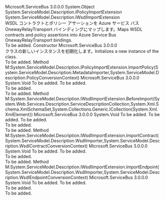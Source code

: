 <Type Name="OnewayRelayTransportBindingElementImporter" FullName="Microsoft.ServiceBus.Description.OnewayRelayTransportBindingElementImporter">
  <TypeSignature Language="C#" Value="public class OnewayRelayTransportBindingElementImporter : System.ServiceModel.Description.IPolicyImportExtension, System.ServiceModel.Description.IWsdlImportExtension" />
  <TypeSignature Language="ILAsm" Value=".class public auto ansi beforefieldinit OnewayRelayTransportBindingElementImporter extends System.Object implements class System.ServiceModel.Description.IPolicyImportExtension, class System.ServiceModel.Description.IWsdlImportExtension" />
  <TypeSignature Language="DocId" Value="T:Microsoft.ServiceBus.Description.OnewayRelayTransportBindingElementImporter" />
  <TypeSignature Language="VB.NET" Value="Public Class OnewayRelayTransportBindingElementImporter&#xA;Implements IPolicyImportExtension, IWsdlImportExtension" />
  <TypeSignature Language="F#" Value="type OnewayRelayTransportBindingElementImporter = class&#xA;    interface IWsdlImportExtension&#xA;    interface IPolicyImportExtension" />
  <AssemblyInfo>
    <AssemblyName>Microsoft.ServiceBus</AssemblyName>
    <AssemblyVersion>3.0.0.0</AssemblyVersion>
  </AssemblyInfo>
  <Base>
    <BaseTypeName>System.Object</BaseTypeName>
  </Base>
  <Interfaces>
    <Interface>
      <InterfaceName>System.ServiceModel.Description.IPolicyImportExtension</InterfaceName>
    </Interface>
    <Interface>
      <InterfaceName>System.ServiceModel.Description.IWsdlImportExtension</InterfaceName>
    </Interface>
  </Interfaces>
  <Docs>
    <summary><span data-ttu-id="49315-101">WSDL コントラクトとポリシー アサーションを Azure サービス バス OnewayRelayTransport バインディングにマップします。</span><span class="sxs-lookup"><span data-stu-id="49315-101">Maps WSDL contracts and policy assertions into Azure Service Bus OnewayRelayTransport bindings.</span></span></summary>
    <remarks>To be added.</remarks>
  </Docs>
  <Members>
    <Member MemberName=".ctor">
      <MemberSignature Language="C#" Value="public OnewayRelayTransportBindingElementImporter ();" />
      <MemberSignature Language="ILAsm" Value=".method public hidebysig specialname rtspecialname instance void .ctor() cil managed" />
      <MemberSignature Language="DocId" Value="M:Microsoft.ServiceBus.Description.OnewayRelayTransportBindingElementImporter.#ctor" />
      <MemberSignature Language="VB.NET" Value="Public Sub New ()" />
      <MemberType>Constructor</MemberType>
      <AssemblyInfo>
        <AssemblyName>Microsoft.ServiceBus</AssemblyName>
        <AssemblyVersion>3.0.0.0</AssemblyVersion>
      </AssemblyInfo>
      <Parameters />
      <Docs>
        <summary><span data-ttu-id="49315-102"><see cref="T:Microsoft.ServiceBus.Description.OnewayRelayTransportBindingElementImporter" /> クラスの新しいインスタンスを初期化します。</span><span class="sxs-lookup"><span data-stu-id="49315-102">Initializes a new instance of the <see cref="T:Microsoft.ServiceBus.Description.OnewayRelayTransportBindingElementImporter" /> class.</span></span></summary>
        <remarks>To be added.</remarks>
      </Docs>
    </Member>
    <Member MemberName="System.ServiceModel.Description.IPolicyImportExtension.ImportPolicy">
      <MemberSignature Language="C#" Value="void IPolicyImportExtension.ImportPolicy (System.ServiceModel.Description.MetadataImporter importer, System.ServiceModel.Description.PolicyConversionContext context);" />
      <MemberSignature Language="ILAsm" Value=".method hidebysig newslot virtual instance void System.ServiceModel.Description.IPolicyImportExtension.ImportPolicy(class System.ServiceModel.Description.MetadataImporter importer, class System.ServiceModel.Description.PolicyConversionContext context) cil managed" />
      <MemberSignature Language="DocId" Value="M:Microsoft.ServiceBus.Description.OnewayRelayTransportBindingElementImporter.System#ServiceModel#Description#IPolicyImportExtension#ImportPolicy(System.ServiceModel.Description.MetadataImporter,System.ServiceModel.Description.PolicyConversionContext)" />
      <MemberSignature Language="VB.NET" Value="Sub ImportPolicy (importer As MetadataImporter, context As PolicyConversionContext) Implements IPolicyImportExtension.ImportPolicy" />
      <MemberType>Method</MemberType>
      <Implements>
        <InterfaceMember>M:System.ServiceModel.Description.IPolicyImportExtension.ImportPolicy(System.ServiceModel.Description.MetadataImporter,System.ServiceModel.Description.PolicyConversionContext)</InterfaceMember>
      </Implements>
      <AssemblyInfo>
        <AssemblyName>Microsoft.ServiceBus</AssemblyName>
        <AssemblyVersion>3.0.0.0</AssemblyVersion>
      </AssemblyInfo>
      <ReturnValue>
        <ReturnType>System.Void</ReturnType>
      </ReturnValue>
      <Parameters>
        <Parameter Name="importer" Type="System.ServiceModel.Description.MetadataImporter" />
        <Parameter Name="context" Type="System.ServiceModel.Description.PolicyConversionContext" />
      </Parameters>
      <Docs>
        <param name="importer">To be added.</param>
        <param name="context">To be added.</param>
        <summary>To be added.</summary>
        <remarks>To be added.</remarks>
      </Docs>
    </Member>
    <Member MemberName="System.ServiceModel.Description.IWsdlImportExtension.BeforeImport">
      <MemberSignature Language="C#" Value="void IWsdlImportExtension.BeforeImport (System.Web.Services.Description.ServiceDescriptionCollection wsdlDocuments, System.Xml.Schema.XmlSchemaSet xmlSchemas, System.Collections.Generic.ICollection&lt;System.Xml.XmlElement&gt; policy);" />
      <MemberSignature Language="ILAsm" Value=".method hidebysig newslot virtual instance void System.ServiceModel.Description.IWsdlImportExtension.BeforeImport(class System.Web.Services.Description.ServiceDescriptionCollection wsdlDocuments, class System.Xml.Schema.XmlSchemaSet xmlSchemas, class System.Collections.Generic.ICollection`1&lt;class System.Xml.XmlElement&gt; policy) cil managed" />
      <MemberSignature Language="DocId" Value="M:Microsoft.ServiceBus.Description.OnewayRelayTransportBindingElementImporter.System#ServiceModel#Description#IWsdlImportExtension#BeforeImport(System.Web.Services.Description.ServiceDescriptionCollection,System.Xml.Schema.XmlSchemaSet,System.Collections.Generic.ICollection{System.Xml.XmlElement})" />
      <MemberSignature Language="VB.NET" Value="Sub BeforeImport (wsdlDocuments As ServiceDescriptionCollection, xmlSchemas As XmlSchemaSet, policy As ICollection(Of XmlElement)) Implements IWsdlImportExtension.BeforeImport" />
      <MemberType>Method</MemberType>
      <Implements>
        <InterfaceMember>M:System.ServiceModel.Description.IWsdlImportExtension.BeforeImport(System.Web.Services.Description.ServiceDescriptionCollection,System.Xml.Schema.XmlSchemaSet,System.Collections.Generic.ICollection{System.Xml.XmlElement})</InterfaceMember>
      </Implements>
      <AssemblyInfo>
        <AssemblyName>Microsoft.ServiceBus</AssemblyName>
        <AssemblyVersion>3.0.0.0</AssemblyVersion>
      </AssemblyInfo>
      <ReturnValue>
        <ReturnType>System.Void</ReturnType>
      </ReturnValue>
      <Parameters>
        <Parameter Name="wsdlDocuments" Type="System.Web.Services.Description.ServiceDescriptionCollection" />
        <Parameter Name="xmlSchemas" Type="System.Xml.Schema.XmlSchemaSet" />
        <Parameter Name="policy" Type="System.Collections.Generic.ICollection&lt;System.Xml.XmlElement&gt;" />
      </Parameters>
      <Docs>
        <param name="wsdlDocuments">To be added.</param>
        <param name="xmlSchemas">To be added.</param>
        <param name="policy">To be added.</param>
        <summary>To be added.</summary>
        <remarks>To be added.</remarks>
      </Docs>
    </Member>
    <Member MemberName="System.ServiceModel.Description.IWsdlImportExtension.ImportContract">
      <MemberSignature Language="C#" Value="void IWsdlImportExtension.ImportContract (System.ServiceModel.Description.WsdlImporter importer, System.ServiceModel.Description.WsdlContractConversionContext context);" />
      <MemberSignature Language="ILAsm" Value=".method hidebysig newslot virtual instance void System.ServiceModel.Description.IWsdlImportExtension.ImportContract(class System.ServiceModel.Description.WsdlImporter importer, class System.ServiceModel.Description.WsdlContractConversionContext context) cil managed" />
      <MemberSignature Language="DocId" Value="M:Microsoft.ServiceBus.Description.OnewayRelayTransportBindingElementImporter.System#ServiceModel#Description#IWsdlImportExtension#ImportContract(System.ServiceModel.Description.WsdlImporter,System.ServiceModel.Description.WsdlContractConversionContext)" />
      <MemberSignature Language="VB.NET" Value="Sub ImportContract (importer As WsdlImporter, context As WsdlContractConversionContext) Implements IWsdlImportExtension.ImportContract" />
      <MemberType>Method</MemberType>
      <Implements>
        <InterfaceMember>M:System.ServiceModel.Description.IWsdlImportExtension.ImportContract(System.ServiceModel.Description.WsdlImporter,System.ServiceModel.Description.WsdlContractConversionContext)</InterfaceMember>
      </Implements>
      <AssemblyInfo>
        <AssemblyName>Microsoft.ServiceBus</AssemblyName>
        <AssemblyVersion>3.0.0.0</AssemblyVersion>
      </AssemblyInfo>
      <ReturnValue>
        <ReturnType>System.Void</ReturnType>
      </ReturnValue>
      <Parameters>
        <Parameter Name="importer" Type="System.ServiceModel.Description.WsdlImporter" />
        <Parameter Name="context" Type="System.ServiceModel.Description.WsdlContractConversionContext" />
      </Parameters>
      <Docs>
        <param name="importer">To be added.</param>
        <param name="context">To be added.</param>
        <summary>To be added.</summary>
        <remarks>To be added.</remarks>
      </Docs>
    </Member>
    <Member MemberName="System.ServiceModel.Description.IWsdlImportExtension.ImportEndpoint">
      <MemberSignature Language="C#" Value="void IWsdlImportExtension.ImportEndpoint (System.ServiceModel.Description.WsdlImporter importer, System.ServiceModel.Description.WsdlEndpointConversionContext context);" />
      <MemberSignature Language="ILAsm" Value=".method hidebysig newslot virtual instance void System.ServiceModel.Description.IWsdlImportExtension.ImportEndpoint(class System.ServiceModel.Description.WsdlImporter importer, class System.ServiceModel.Description.WsdlEndpointConversionContext context) cil managed" />
      <MemberSignature Language="DocId" Value="M:Microsoft.ServiceBus.Description.OnewayRelayTransportBindingElementImporter.System#ServiceModel#Description#IWsdlImportExtension#ImportEndpoint(System.ServiceModel.Description.WsdlImporter,System.ServiceModel.Description.WsdlEndpointConversionContext)" />
      <MemberSignature Language="VB.NET" Value="Sub ImportEndpoint (importer As WsdlImporter, context As WsdlEndpointConversionContext) Implements IWsdlImportExtension.ImportEndpoint" />
      <MemberType>Method</MemberType>
      <Implements>
        <InterfaceMember>M:System.ServiceModel.Description.IWsdlImportExtension.ImportEndpoint(System.ServiceModel.Description.WsdlImporter,System.ServiceModel.Description.WsdlEndpointConversionContext)</InterfaceMember>
      </Implements>
      <AssemblyInfo>
        <AssemblyName>Microsoft.ServiceBus</AssemblyName>
        <AssemblyVersion>3.0.0.0</AssemblyVersion>
      </AssemblyInfo>
      <ReturnValue>
        <ReturnType>System.Void</ReturnType>
      </ReturnValue>
      <Parameters>
        <Parameter Name="importer" Type="System.ServiceModel.Description.WsdlImporter" />
        <Parameter Name="context" Type="System.ServiceModel.Description.WsdlEndpointConversionContext" />
      </Parameters>
      <Docs>
        <param name="importer">To be added.</param>
        <param name="context">To be added.</param>
        <summary>To be added.</summary>
        <remarks>To be added.</remarks>
      </Docs>
    </Member>
  </Members>
</Type>